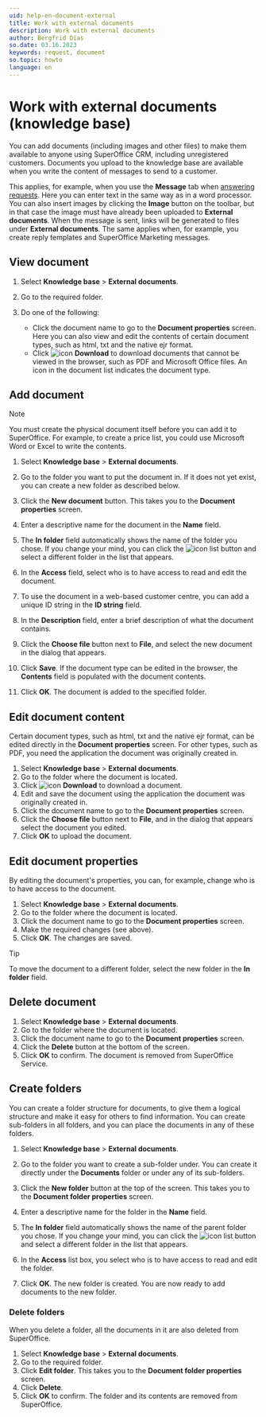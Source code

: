 ```yaml
---
uid: help-en-document-external
title: Work with external documents
description: Work with external documents
author: Bergfrid Dias
so.date: 03.16.2023
keywords: request, document
so.topic: howto
language: en
---
```


# Work with external documents (knowledge base)

You can add documents (including images and other files) to make them available to anyone using SuperOffice CRM, including unregistered customers. Documents you upload to the knowledge base are available when you write the content of messages to send to a customer.

This applies, for example, when you use the **Message** tab when [answering requests][1]. Here you can enter text in the same way as in a word processor. You can also insert images by clicking the **Image** button on the toolbar, but in that case the image must have already been uploaded to **External documents**. When the message is sent, links will be generated to files under **External documents**. The same applies when, for example, you create reply templates and SuperOffice Marketing messages.

## View document

1. Select **Knowledge base** > **External documents**.

2. Go to the required folder.

3. Do one of the following:
    * Click the document name to go to the **Document properties** screen. Here you can also view and edit the contents of certain document types, such as html, txt and the native ejr format.
    * Click ![icon][img1] **Download** to download documents that cannot be viewed in the browser, such as PDF and Microsoft Office files. An icon in the document list indicates the document type.

## Add document

> [!NOTE]
> You must create the physical document itself before you can add it to SuperOffice. For example, to create a price list, you could use Microsoft Word or Excel to write the contents.

1. Select **Knowledge base** > **External documents**.

2. Go to the folder you want to put the document in. If it does not yet exist, you can create a new folder as described below.

3. Click the **New document** button. This takes you to the **Document properties** screen.

4. Enter a descriptive name for the document in the **Name** field.

5. The **In folder** field automatically shows the name of the folder you chose. If you change your mind, you can click the ![icon][img2] list button and select a different folder in the list that appears.

6. In the **Access** field, select who is to have access to read and edit the document.

7. To use the document in a web-based customer centre, you can add a unique ID string in the **ID string** field.

8. In the **Description** field, enter a brief description of what the document contains.

9. Click the **Choose file** button next to **File**, and select the new document in the dialog that appears.

10. Click **Save**. If the document type can be edited in the browser, the **Contents** field is populated with the document contents.

11. Click **OK**. The document is added to the specified folder.

## Edit document content

Certain document types, such as html, txt and the native ejr format, can be edited directly in the **Document properties** screen. For other types, such as PDF, you need the application the document was originally created in.

1. Select **Knowledge base** > **External documents**.
2. Go to the folder where the document is located.
3. Click ![icon][img1] **Download** to download a document.
4. Edit and save the document using the application the document was originally created in.
5. Click the document name to go to the **Document properties** screen.
6. Click the **Choose file** button next to **File**, and in the dialog that appears select the document you edited.
7. Click **OK** to upload the document.

## Edit document properties

By editing the document's properties, you can, for example, change who is to have access to the document.

1. Select **Knowledge base** > **External documents**.
2. Go to the folder where the document is located.
3. Click the document name to go to the **Document properties** screen.
4. Make the required changes (see above).
5. Click **OK**. The changes are saved.

> [!TIP]
> To move the document to a different folder, select the new folder in the **In folder** field.

## Delete document

1. Select **Knowledge base** > **External documents**.
2. Go to the folder where the document is located.
3. Click the document name to go to the **Document properties** screen.
4. Click the **Delete** button at the bottom of the screen.
5. Click **OK** to confirm. The document is removed from SuperOffice Service.

## Create folders

You can create a folder structure for documents, to give them a logical structure and make it easy for others to find information. You can create sub-folders in all folders, and you can place the documents in any of these folders.

1. Select **Knowledge base** > **External documents**.

2. Go to the folder you want to create a sub-folder under. You can create it directly under the **Documents** folder or under any of its sub-folders.

3. Click the **New folder** button at the top of the screen. This takes you to the **Document folder properties** screen.

4. Enter a descriptive name for the folder in the **Name** field.

5. The **In folder** field automatically shows the name of the parent folder you chose. If you change your mind, you can click the ![icon][img2] list button and select a different folder in the list that appears.

6. In the **Access** list box, you select who is to have access to read and edit the folder.

7. Click **OK**. The new folder is created. You are now ready to add documents to the new folder.

### Delete folders

When you delete a folder, all the documents in it are also deleted from SuperOffice.

1. Select **Knowledge base** > **External documents**.
2. Go to the required folder.
3. Click **Edit folder**. This takes you to the **Document folder properties** screen.
4. Click **Delete**.
5. Click **OK** to confirm. The folder and its contents are removed from SuperOffice.

<!-- Referenced links -->
[1]: howto/reply.md

<!-- Referenced images -->
[img1]: ../../../../common/icons/archive-icon.png
[img2]: ../../../../common/icons/dropdown-arrow.png
